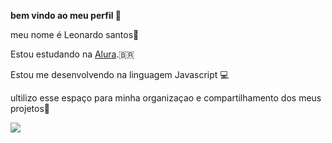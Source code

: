 **bem vindo ao meu perfil 🎱**

meu nome é Leonardo santos🧠

Estou estudando na [Alura](https://www.alura.com.br).🇧🇷

Estou me desenvolvendo na linguagem Javascript 💻

ultilizo esse espaço para minha organizaçao e compartilhamento dos meus projetos🥇

![](https://media.tenor.com/ISELXPAMm3gAAAAM/cristiano-ronaldo-ronaldo-juventus.gif)

